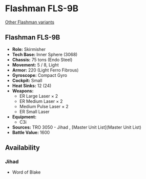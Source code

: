 # Flashman FLS-9B 

[Other Flashman variants](../flashman.md) 

## Flashman FLS-9B 

- **Role:** Skirmisher 
- **Tech Base:** Inner Sphere (3068) 
- **Chassis:** 75 tons (Endo Steel) 
- **Movement:** 5 / 8, Light 
- **Armor:** 220 (Light Ferro Fibrous) 
- **Gyroscope:** Compact Gyro 
- **Cockpit:** Small 
- **Heat Sinks:** 12 (24) 
- **Weapons:** 
  - ER Large Laser × 2 
  - ER Medium Laser × 2 
  - Medium Pulse Laser × 2 
  - ER Small Laser 
- **Equipment:** 
  - C3i 
- **Sources:** TRO 3050 - Jihad , [Master Unit List](Master Unit List) 
- **Battle Value:** 1600 

## Availability 

### Jihad 

- Word of Blake 


